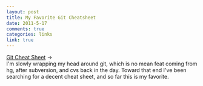 ```yaml
--- 
layout: post
title: My Favorite Git Cheatsheet
date: 2011-5-17
comments: true
categories: links
link: true
---
```

<a title="Git Cheat Sheet" href="http://zrusin.blogspot.com/2007/09/git-cheat-sheet.html">Git Cheat Sheet</a> →<br /> I'm slowly wrapping my head around git, which is no mean feat coming from hg, after subversion, and cvs back in the day. Toward that end I've been searching for a decent cheat sheet, and so far this is my favorite.

&nbsp;
